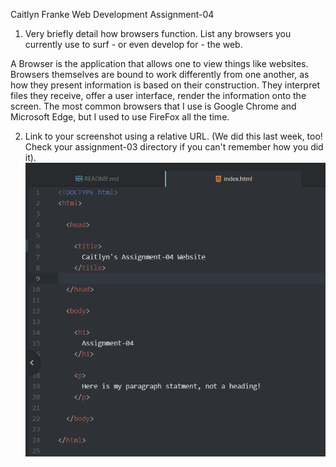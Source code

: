 Caitlyn Franke
Web Development
Assignment-04

1) Very briefly detail how browsers function. List any browsers you currently use to surf - or even develop for - the web.

A Browser is the application that allows one to view things like websites.
Browsers themselves are bound to work differently from one another, as how they present information is based on their construction.
They interpret files they receive, offer a user interface, render the information onto the screen.
The most common browsers that I use is Google Chrome and Microsoft Edge, but I used to use FireFox all the time.


2) Link to your screenshot using a relative URL. (We did this last week, too! Check your assignment-03 directory if you can't remember how you did it).
![Screenshot](./images/screenshotHtml.png)
